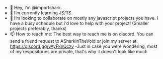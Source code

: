 - 👋 Hey, I’m @importshark
- 🌱 I’m currently learning JS/TS.
- 💞️ I’m looking to collaborate on mostly any javascript projects you have. I have a busy schedule but i'd love to help with your project! (Smaller projects preferably, thanks)
- 📫 How to reach me: The best way to reach me is on discord. You can send a friend request to ASharkInTheVoid or join my server at https://discord.gg/vAyFknQczv
-Just in case you were wondering, most of my respositories are private, that's why it doesn't look like much
<!---
importshark/importshark is a ✨ special ✨ repository because its `README.md` (this file) appears on your GitHub profile.
You can click the Preview link to take a look at your changes.
--->

